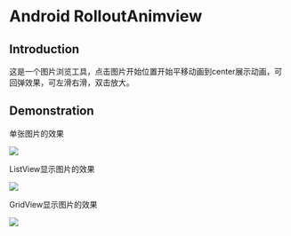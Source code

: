 Android RolloutAnimview
==
Introduction
--
这是一个图片浏览工具，点击图片开始位置开始平移动画到center展示动画，可回弹效果，可左滑右滑，双击放大。

Demonstration
--
单张图片的效果

![](http://img.blog.csdn.net/20170315133809030) 

ListView显示图片的效果

![](http://img.blog.csdn.net/20170315142457329) 

GridView显示图片的效果

![](http://img.blog.csdn.net/20170315143330453) 
